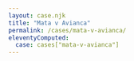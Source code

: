 ```yaml
---
layout: case.njk
title: "Mata v Avianca"
permalink: /cases/mata-v-avianca/
eleventyComputed:
  case: cases["mata-v-avianca"]
---
```


<!-- This page dynamically pulls content from /_data/cases/mata-v-avianca.yaml -->
